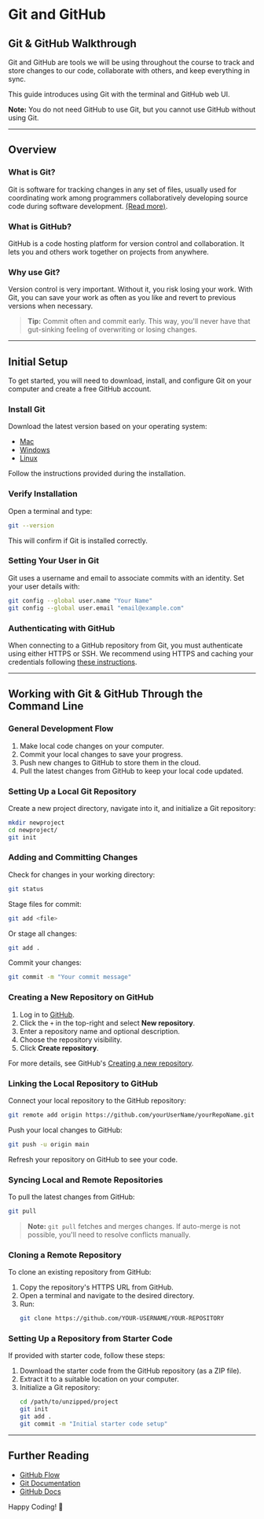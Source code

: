 # Git and GitHub

## Git & GitHub Walkthrough

Git and GitHub are tools we will be using throughout the course to track and store changes to our code, collaborate with others, and keep everything in sync.

This guide introduces using Git with the terminal and GitHub web UI.

**Note:** You do not need GitHub to use Git, but you cannot use GitHub without using Git.

---

## Overview

### What is Git?
Git is software for tracking changes in any set of files, usually used for coordinating work among programmers collaboratively developing source code during software development. [(Read more)](https://en.wikipedia.org/wiki/Git).

### What is GitHub?
GitHub is a code hosting platform for version control and collaboration. It lets you and others work together on projects from anywhere.

### Why use Git?
Version control is very important. Without it, you risk losing your work. With Git, you can save your work as often as you like and revert to previous versions when necessary.

> **Tip:** Commit often and commit early. This way, you'll never have that gut-sinking feeling of overwriting or losing changes.

---

## Initial Setup

To get started, you will need to download, install, and configure Git on your computer and create a free GitHub account.

### Install Git
Download the latest version based on your operating system:
- [Mac](https://git-scm.com/download/mac)
- [Windows](https://git-scm.com/download/win)
- [Linux](https://git-scm.com/download/linux)

Follow the instructions provided during the installation.

### Verify Installation
Open a terminal and type:
```sh
git --version
```
This will confirm if Git is installed correctly.

### Setting Your User in Git
Git uses a username and email to associate commits with an identity. Set your user details with:
```sh
git config --global user.name "Your Name"
git config --global user.email "email@example.com"
```

### Authenticating with GitHub
When connecting to a GitHub repository from Git, you must authenticate using either HTTPS or SSH. We recommend using HTTPS and caching your credentials following [these instructions](https://docs.github.com/en/authentication/keeping-your-account-and-data-secure/caching-your-github-credentials-in-git).

---

## Working with Git & GitHub Through the Command Line

### General Development Flow
1. Make local code changes on your computer.
2. Commit your local changes to save your progress.
3. Push new changes to GitHub to store them in the cloud.
4. Pull the latest changes from GitHub to keep your local code updated.

### Setting Up a Local Git Repository
Create a new project directory, navigate into it, and initialize a Git repository:
```sh
mkdir newproject
cd newproject/
git init
```

### Adding and Committing Changes
Check for changes in your working directory:
```sh
git status
```
Stage files for commit:
```sh
git add <file>
```
Or stage all changes:
```sh
git add .
```
Commit your changes:
```sh
git commit -m "Your commit message"
```

### Creating a New Repository on GitHub
1. Log in to [GitHub](https://github.com/).
2. Click the `+` in the top-right and select **New repository**.
3. Enter a repository name and optional description.
4. Choose the repository visibility.
5. Click **Create repository**.

For more details, see GitHub's [Creating a new repository](https://docs.github.com/en/repositories/creating-and-managing-repositories/creating-a-new-repository).

### Linking the Local Repository to GitHub
Connect your local repository to the GitHub repository:
```sh
git remote add origin https://github.com/yourUserName/yourRepoName.git
```
Push your local changes to GitHub:
```sh
git push -u origin main
```
Refresh your repository on GitHub to see your code.

### Syncing Local and Remote Repositories
To pull the latest changes from GitHub:
```sh
git pull
```
> **Note:** `git pull` fetches and merges changes. If auto-merge is not possible, you'll need to resolve conflicts manually.

### Cloning a Remote Repository
To clone an existing repository from GitHub:
1. Copy the repository's HTTPS URL from GitHub.
2. Open a terminal and navigate to the desired directory.
3. Run:
   ```sh
   git clone https://github.com/YOUR-USERNAME/YOUR-REPOSITORY
   ```

### Setting Up a Repository from Starter Code
If provided with starter code, follow these steps:
1. Download the starter code from the GitHub repository (as a ZIP file).
2. Extract it to a suitable location on your computer.
3. Initialize a Git repository:
   ```sh
   cd /path/to/unzipped/project
   git init
   git add .
   git commit -m "Initial starter code setup"
   ```

---

## Further Reading
- [GitHub Flow](https://guides.github.com/introduction/flow/)
- [Git Documentation](https://git-scm.com/doc)
- [GitHub Docs](https://docs.github.com/en)

Happy Coding! 🚀
